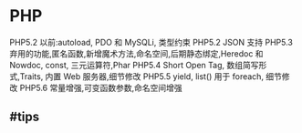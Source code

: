PHP 
==========
PHP5.2 以前:autoload, PDO 和 MySQLi, 类型约束
PHP5.2 JSON 支持
PHP5.3 弃用的功能,匿名函数,新增魔术方法,命名空间,后期静态绑定,Heredoc 和 Nowdoc, const, 三元运算符,Phar
PHP5.4 Short Open Tag, 数组简写形式,Traits, 内置 Web 服务器,细节修改
PHP5.5 yield, list() 用于 foreach, 细节修改
PHP5.6 常量增强,可变函数参数,命名空间增强

#tips
---------
